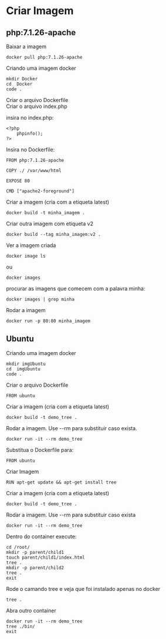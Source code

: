 # Criar Imagem

## php:7.1.26-apache
Baixar a imagem<br>
```
docker pull php:7.1.26-apache
```

Criando uma imagem docker<br>
```
mkdir Docker
cd  Docker
code .
```
Criar o arquivo Dockerfile<br>
Criar o arquivo index.php<br>

insira no index.php:<br>
```
<?php 
    phpinfo();
?>
```

Insira no Dockerfile:<br>
```
FROM php:7.1.26-apache

COPY ./ /var/www/html

EXPOSE 80

CMD ["apache2-foreground"]
```

Criar a imagem (cria com a etiqueta latest)<br>
```
docker build -t minha_imagem .
```

Criar outra imagem com etiqueta v2<br>
```
docker build --tag minha_imagem:v2 .
```

Ver a imagem criada<br>
```
docker image ls
```
ou<br>
```
docker images
```

procurar as imagens que comecem com a palavra minha:<br>
```
docker images | grep minha
```

Rodar a imagem<br>
```
docker run -p 80:80 minha_imagem
```

## Ubuntu
Criando uma imagem docker<br>
```
mkdir imgUbuntu
cd  imgUbuntu
code .
```
Criar o arquivo Dockerfile<br>
```
FROM ubuntu
```
Criar a imagem (cria com a etiqueta latest)<br>
```
docker build -t demo_tree .
```
Rodar a imagem. Use --rm para substituir caso exista.<br>
```
docker run -it --rm demo_tree
```
Substitua o Dockerfile para:<br>
```
FROM ubuntu
```

Criar Imagem<br>
```
RUN apt-get update && apt-get install tree
```
Criar a imagem (cria com a etiqueta latest)<br>
```
docker build -t demo_tree .
```
Rodar a imagem. Use --rm para substituir caso exista<br>
```
docker run -it --rm demo_tree
```
Dentro do container execute:<br>
```
cd /root/
mkdir -p parent/child1
touch parent/child1/index.html
tree .
mkdir -p parent/child2
tree .
exit
```
Rode o camando tree e veja que foi instalado apenas no docker<br>
```
tree .
```

Abra outro container<br>
```
docker run -it --rm demo_tree
tree ./bin/
exit
```
